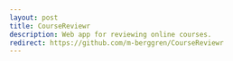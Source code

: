 ```yaml
---
layout: post
title: CourseReviewr
description: Web app for reviewing online courses.
redirect: https://github.com/m-berggren/CourseReviewr
---
```


